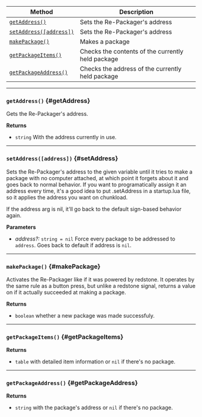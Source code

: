 | Method                                 | Description                                                  |
| -------------------------------------- | ------------------------------------------------------------ |
| [`getAddress()`](#getAddress)            | Sets the Re-Packager's address |
| [`setAddress([address])`](#setAddress)            | Sets the Re-Packager's address |
| [`makePackage()`](#makePackage)            | Makes a package |
| [`getPackageItems()`](#getPackageItems)            | Checks the contents of the currently held package |
| [`getPackageAddress()`](#getPackageAddress)            | Checks the address of the currently held package |

---

### `getAddress()` {#getAddress}

Gets the Re-Packager's address.

**Returns**

- `string` With the address currently in use. 

---

### `setAddress([address])` {#setAddress}

Sets the Re-Packager's address to the given variable until it tries to make a package with no computer attached, at which point it forgets about it and goes back to normal behavior.
If you want to programatically assign it an address every time, it's a good idea to put .setAddress in a startup.lua file, so it applies the address you want on chunkload.

If the address arg is nil, it'll go back to the default sign-based behavior again.

**Parameters**

- _address?:_ `string = nil` Force every package to be addressed to `address`. Goes back to default if address is `nil`.

---

### `makePackage()` {#makePackage}

Activates the Re-Packager like if it was powered by redstone. It operates by the same rule as a button press, but unlike a redstone signal, returns a value on if it actually succeeded at making a package.

**Returns**
- `boolean` whether a new package was made successfuly.

---

### `getPackageItems()` {#getPackageItems}

**Returns**
- `table` with detailed item information or `nil` if there's no package.

---

### `getPackageAddress()` {#getPackageAddress}

**Returns**
- `string` with the package's address or `nil` if there's no package.
